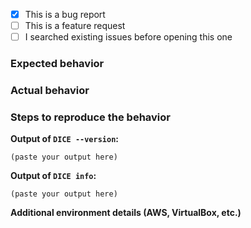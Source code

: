 * [x] This is a bug report
* [ ] This is a feature request
* [ ] I searched existing issues before opening this one

### Expected behavior


### Actual behavior


### Steps to reproduce the behavior

**Output of `DICE --version`:**

```
(paste your output here)
```

**Output of `DICE info`:**

```
(paste your output here)
```

**Additional environment details (AWS, VirtualBox, etc.)** 
